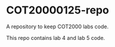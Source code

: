 # COT20000125-repo
A repository to keep COT2000 labs code.

This repo contains lab 4 and lab 5 code.